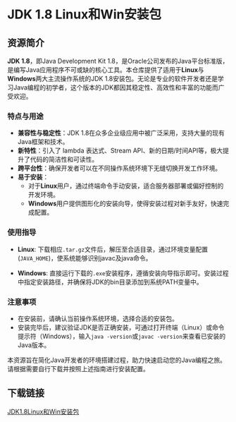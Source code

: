 # JDK 1.8 Linux和Win安装包

## 资源简介

**JDK 1.8**，即Java Development Kit 1.8，是Oracle公司发布的Java平台标准版，是编写Java应用程序不可或缺的核心工具。本仓库提供了适用于**Linux**与**Windows**两大主流操作系统的JDK 1.8安装包。无论是专业的软件开发者还是学习Java编程的初学者，这个版本的JDK都因其稳定性、高效性和丰富的功能而广受欢迎。

### 特点与用途

- **兼容性与稳定性**：JDK 1.8在众多企业级应用中被广泛采用，支持大量的现有Java框架和技术。
- **新特性**：引入了 lambda 表达式、Stream API、新的日期/时间API等，极大提升了代码的简洁性和可读性。
- **跨平台性**：确保开发者可以在不同操作系统环境下无缝切换开发工作环境。
- **易于安装**：
  - 对于**Linux**用户，通过终端命令手动安装，适合服务器部署或偏好控制的开发环境。
  - **Windows**用户提供图形化的安装向导，使得安装过程对新手友好，快速完成配置。

### 使用指导

- **Linux**: 下载相应`.tar.gz`文件后，解压至合适目录，通过环境变量配置(`JAVA_HOME`)，使系统能够识别javac及java命令。
  
- **Windows**: 直接运行下载的`.exe`安装程序，遵循安装向导指示即可。安装过程中指定安装路径，并确保将JDK的bin目录添加到系统PATH变量中。

### 注意事项

- 在安装前，请确认当前操作系统环境，选择合适的安装包。
- 安装完毕后，建议验证JDK是否正确安装，可通过打开终端（Linux）或命令提示符（Windows），输入`java -version`或`javac -version`来查看已安装的Java版本。

本资源旨在简化Java开发者的环境搭建过程，助力快速启动您的Java编程之旅。请根据需要自行下载并按照上述指南进行安装配置。

## 下载链接

[JDK1.8Linux和Win安装包](https://pan.quark.cn/s/0d35f4dca979)